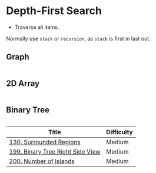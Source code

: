 # Depth-First Search

- Traverse all items.

Normally use `stack` or `recursion`, as `stack` is first in last out. 

## Graph

```java
```

## 2D Array

```java
```

## Binary Tree

```java
```

|Title|Difficulty|
|-----|---------|
|[130. Surrounded Regions](../LeetCode/130_Surrounded_Regions/README.md)|Medium|
|[199. Binary Tree Right Side View](../LeetCode/199_Binary_Tree_Right_Side_View/README.md)|Medium|
|[200. Number of Islands](../LeetCode/200_Number_of_Islands/README.md)|Medium|